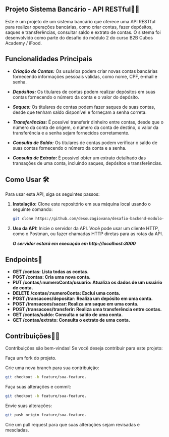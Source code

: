 ## Projeto Sistema Bancário - API RESTful🏦💸

Este é um projeto de um sistema bancário que oferece uma API RESTful para realizar operações bancárias, como criar contas, fazer depósitos, saques e transferências, consultar saldo e extrato de contas. O sistema foi desenvolvido como parte do desafio do módulo 2 do curso B2B Cubos Academy / iFood.

## Funcionalidades Principais

- ***Criação de Contas:*** Os usuários podem criar novas contas bancárias fornecendo informações pessoais válidas, como nome, CPF, e-mail e senha.

- ***Depósitos:*** Os titulares de contas podem realizar depósitos em suas contas fornecendo o número da conta e o valor do depósito.

- ***Saques:*** Os titulares de contas podem fazer saques de suas contas, desde que tenham saldo disponível e forneçam a senha correta.

- ***Transferências:*** É possível transferir dinheiro entre contas, desde que o número da conta de origem, o número da conta de destino, o valor da transferência e a senha sejam fornecidos corretamente.

- ***Consulta de Saldo:*** Os titulares de contas podem verificar o saldo de suas contas fornecendo o número da conta e a senha.

- ***Consulta de Extrato:*** É possível obter um extrato detalhado das transações de uma conta, incluindo saques, depósitos e transferências.

## Como Usar 🛠️

Para usar esta API, siga os seguintes passos:

1. **Instalação:** Clone este repositório em sua máquina local usando o seguinte comando:

   ```bash
   git clone https://github.com/desouzagiovana/desafio-backend-modulo-02-sistema-bancario-b2b-ifood-t09.git


2. **Uso da API:**  Inicie o servidor da API. Você pode usar um cliente HTTP, como o Postman, ou fazer chamadas HTTP diretas para as rotas da API.
   
   ***O servidor estará em execução em http://localhost:3000***

## Endpoints📜
- **GET /contas: Lista todas as contas.**
- **POST /contas: Cria uma nova conta.**
- **PUT /contas/:numeroConta/usuario: Atualiza os dados de um usuário de conta.**	
- **DELETE /contas/:numeroConta: Exclui uma conta.**			
- **POST /transacoes/depositar: Realiza um depósito em uma conta.**
- **POST /transacoes/sacar: Realiza um saque em uma conta.**		
- **POST /transacoes/transferir: Realiza uma transferência entre contas.**
- **GET /contas/saldo: Consulta o saldo de uma conta.**
- **GET /contas/extrato: Consulta o extrato de uma conta.**
  
## Contribuições🤝🏼
Contribuições são bem-vindas! Se você deseja contribuir para este projeto:

Faça um fork do projeto.

Crie uma nova branch para sua contribuição: 
```bash
git checkout -b feature/sua-feature.
```

Faça suas alterações e commit: 
```bash
git checkout -b feature/sua-feature.
 ```

Envie suas alterações: 
```bash
git push origin feature/sua-feature.
```
  
Crie um pull request para que suas alterações sejam revisadas e mescladas.
